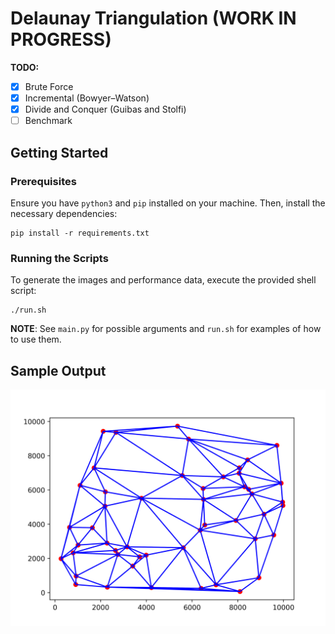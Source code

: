 # Delaunay Triangulation (WORK IN PROGRESS)

**TODO:**
- [X] Brute Force
- [X] Incremental (Bowyer–Watson)
- [X] Divide and Conquer (Guibas and Stolfi)
- [ ] Benchmark

## Getting Started
### Prerequisites
Ensure you have `python3` and `pip` installed on your machine. Then, install the necessary dependencies:
```
pip install -r requirements.txt
```
### Running the Scripts
To generate the images and performance data, execute the provided shell script:
```
./run.sh
```
**NOTE**: See `main.py` for possible arguments and `run.sh` for examples of how to use them.

## Sample Output

![DT](./out/brute.png)
